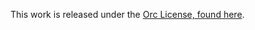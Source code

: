 This work is released under the [Orc License, found here](https://paizo.com/community/blog/v5748dyo6sico?ORC-License-The-Final-Version-is-Here).
